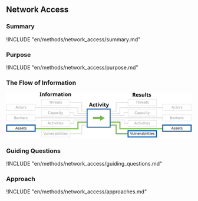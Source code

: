 ## Network Access

### Summary

!INCLUDE "en/methods/network_access/summary.md"

### Purpose 

!INCLUDE "en/methods/network_access/purpose.md"

### The Flow of Information
![ Information Flow](en/images/info_flows/network_access.svg)

### Guiding Questions

!INCLUDE "en/methods/network_access/guiding_questions.md"

### Approach

!INCLUDE "en/methods/network_access/approaches.md"

